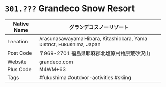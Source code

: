 # `301.???` Grandeco Snow Resort

| Native Name | グランデコスノーリゾート                                              |
|-------------|-----------------------------------------------------------------------|
| Location    | Arasunasawayama Hibara, Kitashiobara, Yama District, Fukushima, Japan |
| Post Code   | 〒969-2701 福島県耶麻郡北塩原村檜原荒砂沢山                           |
| Website     | grandeco.com                                                          |
| Plus Code   | M4WM+63                                                               |
| Tags        | #fukushima #outdoor-activities #skiing                                |
